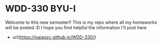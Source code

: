 # WDD-330 BYU-I

Welcome to this new semester!! 
This is my repo where all my homeworks will be posted :D I hope you find helpful the information I'll post here

- url(https://isaiaszc.github.io/WDD-330/)